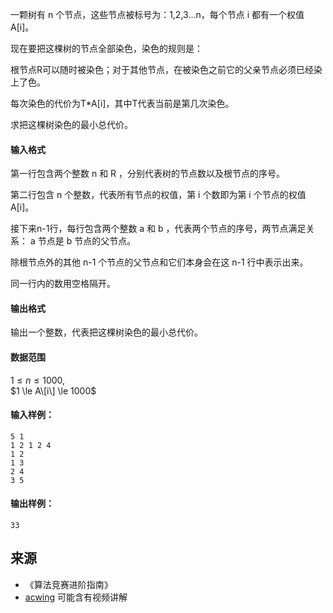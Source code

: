 一颗树有 n 个节点，这些节点被标号为：1,2,3…n，每个节点 i 都有一个权值 A\[i\]。

现在要把这棵树的节点全部染色，染色的规则是：

根节点R可以随时被染色；对于其他节点，在被染色之前它的父亲节点必须已经染上了色。

每次染色的代价为T\*A\[i\]，其中T代表当前是第几次染色。

求把这棵树染色的最小总代价。

#### 输入格式

第一行包含两个整数 n 和 R ，分别代表树的节点数以及根节点的序号。

第二行包含 n 个整数，代表所有节点的权值，第 i 个数即为第 i 个节点的权值 A\[i\]。

接下来n-1行，每行包含两个整数 a 和 b ，代表两个节点的序号，两节点满足关系： a 节点是 b 节点的父节点。

除根节点外的其他 n-1 个节点的父节点和它们本身会在这 n-1 行中表示出来。

同一行内的数用空格隔开。

#### 输出格式

输出一个整数，代表把这棵树染色的最小总代价。

#### 数据范围

$1 \le n \le 1000$,  
$1 \le A\[i\] \le 1000$

#### 输入样例：

```
5 1
1 2 1 2 4
1 2
1 3
2 4
3 5
```

#### 输出样例：

```
33
```

## 来源 
- 《算法竞赛进阶指南》
- [acwing](https://www.acwing.com/problem/content/117/) 可能含有视频讲解